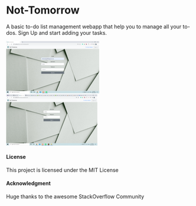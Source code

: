 # Not-Tomorrow
A basic to-do list management webapp that help you to manage all your to-dos.
Sign Up and start adding your tasks.
<br>
<p><img src="readme_images/signup.png" width=50% height=50%/>&nbsp &nbsp <img src="readme_images/signin.png" width=49% height=50%/></p>






#### License

This project is licensed under the MIT License

#### Acknowledgment

 Huge thanks to the awesome StackOverflow Community
